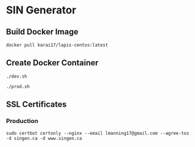 # SIN Generator

## Build Docker Image

```
docker pull karai17/lapis-centos:latest
```

## Create Docker Container

```
./dev.sh
```

```
./prod.sh
```

## SSL Certificates

### Production

```
sudo certbot certonly --nginx --email lmanning17@gmail.com --agree-tos -d singen.ca -d www.singen.ca
```

